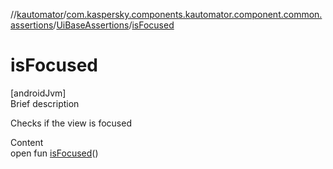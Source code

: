 //[kautomator](../../index.md)/[com.kaspersky.components.kautomator.component.common.assertions](../index.md)/[UiBaseAssertions](index.md)/[isFocused](is-focused.md)



# isFocused  
[androidJvm]  
Brief description  


Checks if the view is focused

  
Content  
open fun [isFocused](is-focused.md)()  



